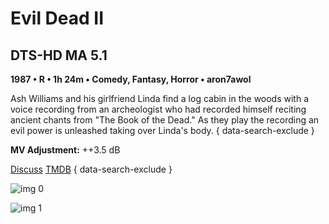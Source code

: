 # Evil Dead II

## DTS-HD MA 5.1

**1987 • R • 1h 24m • Comedy, Fantasy, Horror • aron7awol**

Ash Williams and his girlfriend Linda find a log cabin in the woods with a voice recording from an archeologist who had recorded himself reciting ancient chants from "The Book of the Dead." As they play the recording an evil power is unleashed taking over Linda's body.
{ data-search-exclude }

**MV Adjustment:** ++3.5 dB

[Discuss](https://www.avsforum.com/threads/bass-eq-for-filtered-movies.2995212/post-58421314)  [TMDB](765)
{ data-search-exclude }

![img 0](https://i.imgur.com/qQWGOcE.jpg)

![img 1](https://i.imgur.com/WN0dp3b.png)

